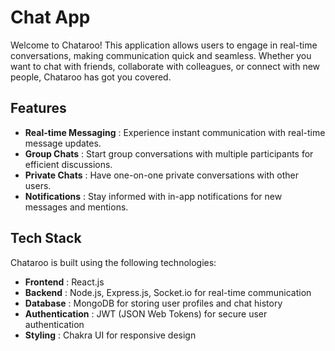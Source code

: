 # Chat App

Welcome to Chataroo! This application allows users to engage in real-time conversations, making communication quick and seamless. Whether you want to chat with friends, collaborate with colleagues, or connect with new people, Chataroo has got you covered.

## Features
- **Real-time Messaging** : Experience instant communication with real-time message updates.
- **Group Chats** : Start group conversations with multiple participants for efficient discussions.
- **Private Chats** : Have one-on-one private conversations with other users.
- **Notifications** : Stay informed with in-app notifications for new messages and mentions.

## Tech Stack

Chataroo is built using the following technologies:

- **Frontend** : React.js
- **Backend** : Node.js, Express.js, Socket.io for real-time communication
- **Database** : MongoDB for storing user profiles and chat history
- **Authentication** : JWT (JSON Web Tokens) for secure user authentication
- **Styling** : Chakra UI for responsive design
